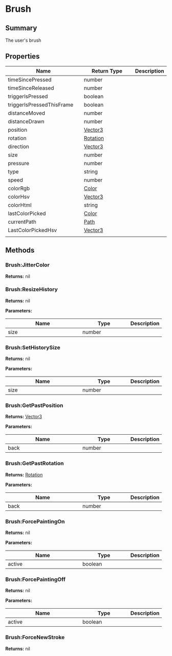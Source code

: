
# Brush

## Summary

The user's brush


## Properties

<table>
<thead><tr><th width="225">Name</th><th width="160">Return Type</th><th>Description</th></tr></thead>
<tbody>
<tr><td>timeSincePressed</td><td>number</td><td></td></tr>
<tr><td>timeSinceReleased</td><td>number</td><td></td></tr>
<tr><td>triggerIsPressed</td><td>boolean</td><td></td></tr>
<tr><td>triggerIsPressedThisFrame</td><td>boolean</td><td></td></tr>
<tr><td>distanceMoved</td><td>number</td><td></td></tr>
<tr><td>distanceDrawn</td><td>number</td><td></td></tr>
<tr><td>position</td><td><a href="vector3.md">Vector3</a></td><td></td></tr>
<tr><td>rotation</td><td><a href="rotation.md">Rotation</a></td><td></td></tr>
<tr><td>direction</td><td><a href="vector3.md">Vector3</a></td><td></td></tr>
<tr><td>size</td><td>number</td><td></td></tr>
<tr><td>pressure</td><td>number</td><td></td></tr>
<tr><td>type</td><td>string</td><td></td></tr>
<tr><td>speed</td><td>number</td><td></td></tr>
<tr><td>colorRgb</td><td><a href="color.md">Color</a></td><td></td></tr>
<tr><td>colorHsv</td><td><a href="vector3.md">Vector3</a></td><td></td></tr>
<tr><td>colorHtml</td><td>string</td><td></td></tr>
<tr><td>lastColorPicked</td><td><a href="color.md">Color</a></td><td></td></tr>
<tr><td>currentPath</td><td><a href="path.md">Path</a></td><td></td></tr>
<tr><td>LastColorPickedHsv</td><td><a href="vector3.md">Vector3</a></td><td></td></tr>
<tr><td></td><td></td><td></td></tr></tbody></table>




## Methods


### Brush:JitterColor



**Returns:** nil






### Brush:ResizeHistory



**Returns:** nil


**Parameters:**

<table data-full-width="false">
<thead><tr><th width="217">Name</th><th width="134">Type</th><th>Description</th></tr></thead>
<tbody><tr><td>size</td><td>number</td><td></td></tr></tbody></table>






### Brush:SetHistorySize



**Returns:** nil


**Parameters:**

<table data-full-width="false">
<thead><tr><th width="217">Name</th><th width="134">Type</th><th>Description</th></tr></thead>
<tbody><tr><td>size</td><td>number</td><td></td></tr></tbody></table>






### Brush:GetPastPosition



**Returns:** <a href="vector3.md">Vector3</a>


**Parameters:**

<table data-full-width="false">
<thead><tr><th width="217">Name</th><th width="134">Type</th><th>Description</th></tr></thead>
<tbody><tr><td>back</td><td>number</td><td></td></tr></tbody></table>






### Brush:GetPastRotation



**Returns:** <a href="rotation.md">Rotation</a>


**Parameters:**

<table data-full-width="false">
<thead><tr><th width="217">Name</th><th width="134">Type</th><th>Description</th></tr></thead>
<tbody><tr><td>back</td><td>number</td><td></td></tr></tbody></table>






### Brush:ForcePaintingOn



**Returns:** nil


**Parameters:**

<table data-full-width="false">
<thead><tr><th width="217">Name</th><th width="134">Type</th><th>Description</th></tr></thead>
<tbody><tr><td>active</td><td>boolean</td><td></td></tr></tbody></table>






### Brush:ForcePaintingOff



**Returns:** nil


**Parameters:**

<table data-full-width="false">
<thead><tr><th width="217">Name</th><th width="134">Type</th><th>Description</th></tr></thead>
<tbody><tr><td>active</td><td>boolean</td><td></td></tr></tbody></table>






### Brush:ForceNewStroke



**Returns:** nil






